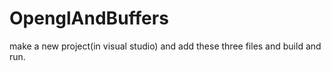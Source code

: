 # OpenglAndBuffers

make a new project(in visual studio) and add these three files and build and run.

